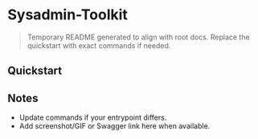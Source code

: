 # Sysadmin-Toolkit

> Temporary README generated to align with root docs. Replace the quickstart with exact commands if needed.

## Quickstart


## Notes
- Update commands if your entrypoint differs.
- Add screenshot/GIF or Swagger link here when available.
